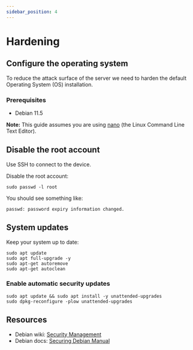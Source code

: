 ```yaml
---
sidebar_position: 4
---
```


# Hardening

## Configure the operating system

To reduce the attack surface of the server we need to harden the default Operating System (OS) installation.

### Prerequisites

- Debian 11.5

**Note:** This guide assumes you are using <a href="https://www.nano-editor.org/" target="_blank">nano</a> (the Linux Command Line Text Editor).

## Disable the root account

Use SSH to connect to the device.

Disable the root account:

```
sudo passwd -l root
```

You should see something like:

```
passwd: password expiry information changed.
```

## System updates

Keep your system up to date:

```
sudo apt update
sudo apt full-upgrade -y
sudo apt-get autoremove
sudo apt-get autoclean
```

### Enable automatic security updates

```
sudo apt update && sudo apt install -y unattended-upgrades
sudo dpkg-reconfigure -plow unattended-upgrades
```

##  Resources
* Debian wiki: [Security Management](https://wiki.debian.org/SecurityManagement)
* Debian docs: [Securing Debian Manual](https://www.debian.org/doc/manuals/securing-debian-manual/index.en.html)